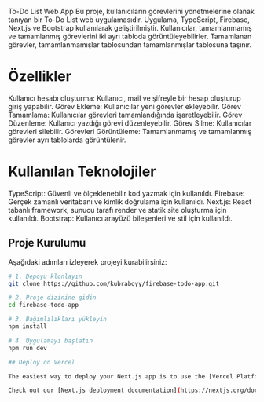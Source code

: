 To-Do List Web App
Bu proje, kullanıcıların görevlerini yönetmelerine olanak tanıyan bir To-Do List web uygulamasıdır. Uygulama, TypeScript, Firebase, Next.js ve Bootstrap kullanılarak geliştirilmiştir. Kullanıcılar, tamamlanmamış ve tamamlanmış görevlerini iki ayrı tabloda görüntüleyebilirler. Tamamlanan görevler, tamamlanmamışlar tablosundan tamamlanmışlar tablosuna taşınır.

<h1>Özellikler</h1>
Kullanıcı hesabı oluşturma: Kullanıcı, mail ve şifreyle bir hesap oluşturup giriş yapabilir.
Görev Ekleme: Kullanıcılar yeni görevler ekleyebilir.
Görev Tamamlama: Kullanıcılar görevleri tamamlandığında işaretleyebilir.
Görev Düzenleme: Kullanıcı yazdığı görevi düzenleyebilir.
Görev Silme: Kullanıcılar görevleri silebilir.
Görevleri Görüntüleme: Tamamlanmamış ve tamamlanmış görevler ayrı tablolarda görüntülenir.

<h1>Kullanılan Teknolojiler</h1>
TypeScript: Güvenli ve ölçeklenebilir kod yazmak için kullanıldı.
Firebase: Gerçek zamanlı veritabanı ve kimlik doğrulama için kullanıldı.
Next.js: React tabanlı framework, sunucu tarafı render ve statik site oluşturma için kullanıldı.
Bootstrap: Kullanıcı arayüzü bileşenleri ve stil için kullanıldı.


## Proje Kurulumu

Aşağıdaki adımları izleyerek projeyi kurabilirsiniz:

```bash
# 1. Depoyu klonlayın
git clone https://github.com/kubraboyy/firebase-todo-app.git

# 2. Proje dizinine gidin
cd firebase-todo-app

# 3. Bağımlılıkları yükleyin
npm install

# 4. Uygulamayı başlatın
npm run dev

## Deploy on Vercel

The easiest way to deploy your Next.js app is to use the [Vercel Platform](https://vercel.com/new?utm_medium=default-template&filter=next.js&utm_source=create-next-app&utm_campaign=create-next-app-readme) from the creators of Next.js.

Check out our [Next.js deployment documentation](https://nextjs.org/docs/deployment) for more details.

